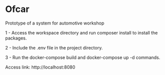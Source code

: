 # Ofcar
Prototype of a system for automotive workshop

1 - Access the workspace directory and run composer install to install the packages.

2 - Include the .env file in the project directory.

3 - Run the docker-compose build and docker-compose up -d commands.

Access link: http://localhost:8080
